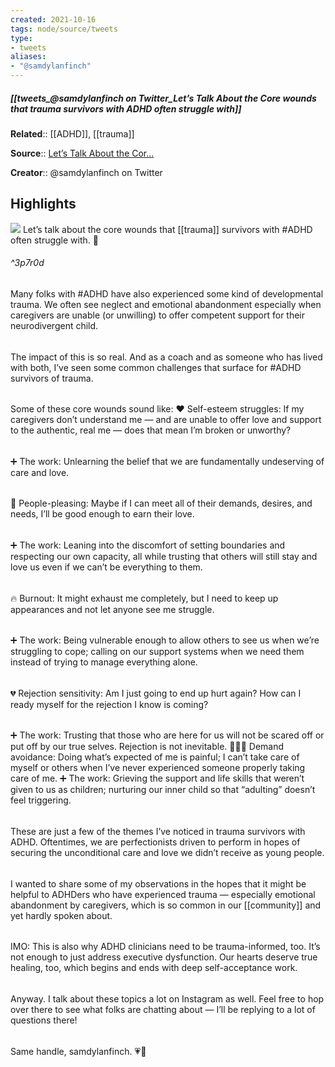 ```yaml
---
created: 2021-10-16
tags: node/source/tweets
type: 
- tweets
aliases:
- "@samdylanfinch"
---
```

##### [[tweets_@samdylanfinch on Twitter_Let’s Talk About the Core wounds that trauma survivors with ADHD often struggle with]]

**Related**:: [[ADHD]], [[trauma]]

**Source**:: [Let’s Talk About the Cor...](https://twitter.com/samdylanfinch/status/1448638027505430540)

**Creator**:: @samdylanfinch on Twitter

## Highlights
![](https://pbs.twimg.com/media/FBqYm73UcAo0NlN.jpg)
Let’s talk about the core wounds that [[trauma]] survivors with \#ADHD often struggle with. 💬[](https://twitter.com/samdylanfinch/status/1448638027505430540)
###### ^3p7r0d
Many folks with \#ADHD have also experienced some kind of developmental trauma. We often see neglect and emotional abandonment especially when caregivers are unable (or unwilling) to offer competent support for their neurodivergent child. [](https://twitter.com/samdylanfinch/status/1448638192937168901) 
###### 
The impact of this is so real. And as a coach and as someone who has lived with both, I’ve seen some common challenges that surface for \#ADHD survivors of trauma. [](https://twitter.com/samdylanfinch/status/1448638357135769606)
###### 
Some of these core wounds sound like:
♥️ Self-esteem struggles: If my caregivers don’t understand me — and are unable to offer love and support to the authentic, real me — does that mean I’m broken or unworthy? [](https://twitter.com/samdylanfinch/status/1448638521921601538)
###### 
➕ The work: Unlearning the belief that we are fundamentally undeserving of care and love. [](https://twitter.com/samdylanfinch/status/1448638662615334919)
###### 
👥 People-pleasing: Maybe if I can meet all of their demands, desires, and needs, I’ll be good enough to earn their love. [](https://twitter.com/samdylanfinch/status/1448638825278816261)
###### 
➕ The work: Leaning into the discomfort of setting boundaries and respecting our own capacity, all while trusting that others will still stay and love us even if we can’t be everything to them. [](https://twitter.com/samdylanfinch/status/1448638964496142337)
###### 
🔥 Burnout: It might exhaust me completely, but I need to keep up appearances and not let anyone see me struggle. [](https://twitter.com/samdylanfinch/status/1448639096708947975)
###### 
➕ The work: Being vulnerable enough to allow others to see us when we’re struggling to cope; calling on our support systems when we need them instead of trying to manage everything alone. [](https://twitter.com/samdylanfinch/status/1448639227218911234)
###### 
💔 Rejection sensitivity: Am I just going to end up hurt again? How can I ready myself for the rejection I know is coming?
###### 
➕ The work: Trusting that those who are here for us will not be scared off or put off by our true selves. Rejection is not inevitable. [](https://twitter.com/samdylanfinch/status/1448639353769529345)
🏃🏻‍♂️ Demand avoidance: Doing what’s expected of me is painful; I can’t take care of myself or others when I’ve never experienced someone properly taking care of me. [](https://twitter.com/samdylanfinch/status/1448639465900036096)
➕ The work: Grieving the support and life skills that weren’t given to us as children; nurturing our inner child so that “adulting” doesn’t feel triggering. [](https://twitter.com/samdylanfinch/status/1448639572858990601)
###### 
These are just a few of the themes I’ve noticed in trauma survivors with ADHD. 
Oftentimes, we are perfectionists driven to perform in hopes of securing the unconditional care and love we didn’t receive as young people. [](https://twitter.com/samdylanfinch/status/1448639694900641794)
###### 
I wanted to share some of my observations in the hopes that it might be helpful to ADHDers who have experienced trauma — especially emotional abandonment by caregivers, which is so common in our [[community]] and yet hardly spoken about. [](https://twitter.com/samdylanfinch/status/1448640064578199557)
###### 
IMO: This is also why ADHD clinicians need to be trauma-informed, too.
It’s not enough to just address executive dysfunction. Our hearts deserve true healing, too, which begins and ends with deep self-acceptance work. [](https://twitter.com/samdylanfinch/status/1448640658336481281)
###### 
Anyway. I talk about these topics a lot on Instagram as well. Feel free to hop over there to see what folks are chatting about — I’ll be replying to a lot of questions there!
###### 
Same handle, samdylanfinch. 💗🧠 [](https://twitter.com/samdylanfinch/status/1448641198738980869)

